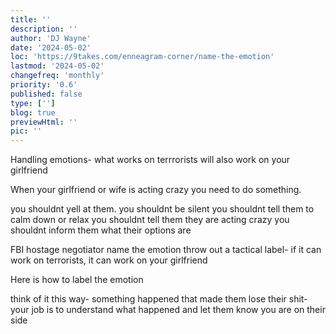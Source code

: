 ```yaml
---
title: ''
description: ''
author: 'DJ Wayne'
date: '2024-05-02'
loc: 'https://9takes.com/enneagram-corner/name-the-emotion'
lastmod: '2024-05-02'
changefreq: 'monthly'
priority: '0.6'
published: false
type: ['']
blog: true
previewHtml: ''
pic: ''
---
```


<!-- todo -->

Handling emotions- what works on terrrorists will also work on your girlfriend

When your girlfriend or wife is acting crazy you need to do something.

you shouldnt yell at them.
you shouldnt be silent
you shouldnt tell them to calm down or relax
you shouldnt tell them they are acting crazy
you shouldnt inform them what their options are

FBI hostage negotiator
name the emotion
throw out a tactical label- if it can work on terrorists, it can work on your girlfriend

Here is how to label the emotion

think of it this way- something happened that made them lose their shit-
your job is to understand what happened
and let them know you are on their side
